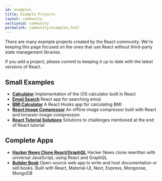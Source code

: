 ```yaml
---
id: examples
title: Example Projects
layout: community
sectionid: community
permalink: community/examples.html
---
```


There are many example projects created by the React community. We're keeping this page focused on the ones that use React without third-party state management libraries.

If you add a project, please commit to keeping it up to date with the latest versions of React.

## Small Examples

* **[Calculator](https://github.com/ahfarmer/calculator)** Implementation of the iOS calculator built in React
* **[Emoji Search](https://github.com/ahfarmer/emoji-search)** React app for searching emoji
* **[BMI Calculator](https://github.com/GermaVinsmoke/bmi-calculator)** A React Hooks app for calculating BMI
* **[React Image Compressor](https://github.com/RaulB-masai/react-image-compressor)** An offline image compressor built with React and browser-image-compression
* **[React Tutorial Solutions](https://github.com/harman052/react-tutorial-solutions)** Solutions to challenges mentioned at the end of React tutorial

## Complete Apps

* **[Hacker News Clone React/GraphQL](https://github.com/clintonwoo/hackernews-react-graphql)** Hacker News clone rewritten with universal JavaScript, using React and GraphQL
* **[Builder Book](https://github.com/builderbook/builderbook)** Open-source web app to write and host documentation or sell books. Built with React, Material-UI, Next, Express, Mongoose, MongoDB
